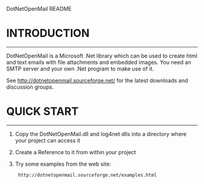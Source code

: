 DotNetOpenMail README

# INTRODUCTION
------------------------------------------------

DotNetOpenMail is a Microsoft .Net library which can be 
used to create html and text emails with file attachments
and embedded images.  You need an SMTP server and
your own .Net program to make use of it.

See http://dotnetopenmail.sourceforge.net/ for the
latest downloads and discussion groups.


# QUICK START
------------------------------------------------

1) Copy the DotNetOpenMail.dll and log4net dlls into
   a directory where your project can access it
2) Create a Reference to it from within your project
3) Try some examples from the web site:
	
		http://dotnetopenmail.sourceforge.net/examples.html

